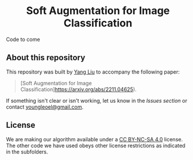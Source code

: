<h1 align="center">
Soft Augmentation for Image Classification
</h1>

Code to come

## About this repository

This repository was built by <a href="https://scholar.google.com/citations?user=nVWQwHkAAAAJ&hl" target="_blank">Yang&nbsp;Liu</a> to accompany the following paper:

> [Soft Augmentation for Image Classification]https://arxiv.org/abs/2211.04625).


If something isn't clear or isn't working, let us know in the *Issues section* or contact [youngleoel@gmail.com](mailto:youngleoel@gmail.com).

## License

We are making our algorithm available under a [CC BY-NC-SA 4.0](https://creativecommons.org/licenses/by-nc-sa/4.0/) license. The other code we have used obeys other license restrictions as indicated in the subfolders.
